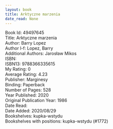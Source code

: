 ```yaml
---
layout: book
title: Arktyczne marzenia
date_read: None
---
```


Book Id: 49497645<br />
Title: Arktyczne marzenia<br />
Author: Barry  Lopez<br />
Author l-f: Lopez, Barry<br />
Additional Authors: Jarosław Mikos<br />
ISBN: <br />
ISBN13: 9788366335615<br />
My Rating: 0<br />
Average Rating: 4.23<br />
Publisher: Marginesy<br />
Binding: Paperback<br />
Number of Pages: 528<br />
Year Published: 2020<br />
Original Publication Year: 1986<br />
Date Read: <br />
Date Added: 2020/08/29<br />
Bookshelves: kupka-wstydu<br />
Bookshelves with positions: kupka-wstydu (#1772)<br />

